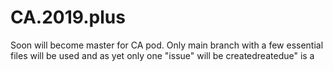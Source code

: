 # CA.2019.plus
Soon will become master for CA pod. Only main branch with a few essential files will be used and as yet only one "issue" will be createdreatedue" is a 
